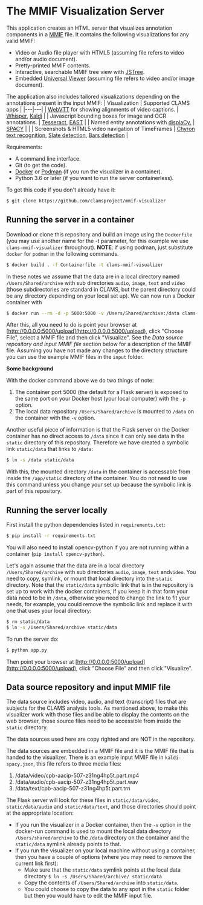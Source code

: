 # The MMIF Visualization Server

This application creates an HTML server that visualizes annotation components in a [MMIF](https://mmif.clams.ai) file. It contains the following visualizations for any valid MMIF:

- Video or Audio file player with HTML5 (assuming file refers to video and/or audio document).
- Pretty-printed MMIF contents.
- Interactive, searchable MMIF tree view with [JSTree](https://www.jstree.com/).
- Embedded [Universal Viewer](https://universalviewer.io/) (assuming file refers to video and/or image document).


The application also includes tailored visualizations depending on the annotations present in the input MMIF:
| Visualization | Supported CLAMS apps |
|---|---|
| [WebVTT](https://www.w3.org/TR/webvtt1/) for showing alignments of video captions. | [Whisper](https://github.com/clamsproject/app-whisper-wrapper), [Kaldi](https://github.com/clamsproject/app-aapb-pua-kaldi-wrapper) |
| Javascript bounding boxes for image and OCR annotations. | [Tesseract](https://github.com/clamsproject/app-tesseractocr-wrapper), [EAST](https://github.com/clamsproject/app-east-textdetection) |
| Named entity annotations with [displaCy.](https://explosion.ai/demos/displacy-ent) | [SPACY](https://github.com/clamsproject/app-spacy-wrapper) |                                                                        |
| Screenshots & HTML5 video navigation of TimeFrames | [Chyron text recognition](https://github.com/clamsproject/app-chyron-text-recognition), [Slate detection](https://github.com/clamsproject/app-slatedetection), [Bars detection](https://github.com/clamsproject/app-barsdetection) |



Requirements:

- A command line interface.
- Git (to get the code).
- [Docker](https://www.docker.com/) or [Podman](https://podman.io/) (if you run the visualizer in a container).
- Python 3.6 or later (if you want to run the server containerless).

To get this code if you don't already have it:

```bash
$ git clone https://github.com/clamsproject/mmif-visualizer
```



## Running the server in a container

Download or clone this repository and build an image using the `Dockerfile` (you may use another name for the -t parameter, for this example we use `clams-mmif-visualizer` throughout). **NOTE**: if using podman, just substitute `docker` for `podman` in the following commands.

```bash
$ docker build . -f Containerfile -t clams-mmif-visualizer
```

In these notes we assume that the data are in a local directory named `/Users/Shared/archive` with sub directories `audio`, `image`, `text` and `video` (those subdirectories are standard in CLAMS, but the parent directory could be any directory depending on your local set up). We can now run a Docker container with

```bash
$ docker run --rm -d -p 5000:5000 -v /Users/Shared/archive:/data clams-mmif-visualizer
```

After this, all you need to do is point your browser at [http://0.0.0.0:5000/upload](http://0.0.0.0:5000/upload), click "Choose File", select a MMIF file and then click "Visualize". See the *Data source repository and input MMIF file* section below for a description of the MMIF file. Assuming you have not made any changes to the directory structure you can use the example MMIF files in the `input` folder.

**Some background**

With the docker command above we do two things of note:

1. The container port 5000 (the default for a Flask server) is exposed to the same port on your Docker host (your local computer) with the `-p` option.
2. The local data repository `/Users/Shared/archive` is mounted to `/data` on the container with the `-v` option.

Another useful piece of information is that the Flask server on the Docker container has no direct access to `/data` since it can only see data in the `static` directory of this repository. Therefore we have created a symbolic link `static/data` that links to `/data`:

```bash
$ ln -s /data static/data
```

With this, the mounted directory `/data` in the container is accessable from inside the `/app/static` directory of the container. You do not need to use this command unless you change your set up because the symbolic link is part of this repository. 



## Running the server locally

First install the python dependencies listed in `requirements.txt`:

````bash
$ pip install -r requirements.txt
````

You will also need to install opencv-python if you are not running within a container (`pip install opencv-python`).

Let's again assume that the data are in a local directory `/Users/Shared/archive` with sub directories `audio`, `image`, `text` and`video`. You need to copy, symlink, or mount that local directory into the `static` directory. Note that the `static/data` symbolic link that is in the repository is set up to work with the docker containers, if you keep it in that form your data need to be in `/data`, otherwise you need to change the link to fit your needs, for example, you could remove the symbolic link and replace it with one that uses your local directory:

```bash
$ rm static/data
$ ln -s /Users/Shared/archive static/data
```

To run the server do:

```bash
$ python app.py
```

Then point your browser at [http://0.0.0.0:5000/upload](http://0.0.0.0:5000/upload), click "Choose File" and then click "Visualize".



## Data source repository and input MMIF file
The data source includes video, audio, and text (transcript) files that are subjects for the CLAMS analysis tools. As mentioned above, to make this visualizer work with those files and be able to display the contents on the web browser, those source files need to be accessible from inside the `static` directory.

The data sources used here are copy righted and are NOT in the repository.

The data sources are embedded in a MMIF file and it is the MMIF file that is handed to the visualizer. There is an example input MMIF file in `kaldi-spacy.json`, this file refers to three media files:

1. /data/video/cpb-aacip-507-z31ng4hp5t.part.mp4
2. /data/audio/cpb-aacip-507-z31ng4hp5t.part.wav
3. /data/text/cpb-aacip-507-z31ng4hp5t.part.trn

The Flask server will look for these files in `static/data/video`, `static/data/audio` and `static/data/text`, and those directories should point at the appropriate location:

- If you run the visualizer in a Docker container, then the `-v` option in the docker-run command is used to mount the local data directory `/Users/shared/archive` to the `/data` directory on the container and the `static/data` symlink already points to that.
- If you run the visualizer on your local machine without using a container, then you have a couple of options (where you may need to remove the current link first):
  - Make sure that the `static/data` symlink points at the local data directory 
    `$ ln -s /Users/Shared/archive/ static/data`
  - Copy the contents of `/Users/Shared/archive` into `static/data`.
  - You could choose to copy the data to any spot in the `static` folder but then you would have to edit the MMIF input file.

